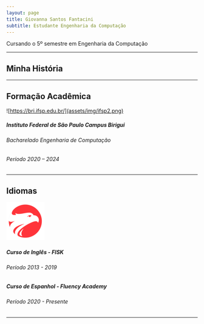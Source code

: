 ```yaml
---
layout: page
title: Giovanna Santos Fantacini
subtitle: Estudante Engenharia da Computação
---
```


<div style="text-align: justify"> Cursando o 5º semestre em Engenharia da Computação
</div>

---

## Minha História
<div style="text-align: justify">  </div>

---

## Formação Acadêmica

![https://bri.ifsp.edu.br/](assets/img/ifsp2.png)
##### Instituto Federal de São Paulo Campus Birigui
###### Bacharelado Engenharia de Computação
###### Período  2020 – 2024

---

## Idiomas 
![WIZARD](assets/img/wizard.png)
##### Curso de Inglês - FISK
###### Período  2013 - 2019


##### Curso de Espanhol - Fluency Academy
###### Período  2020 - Presente
---

